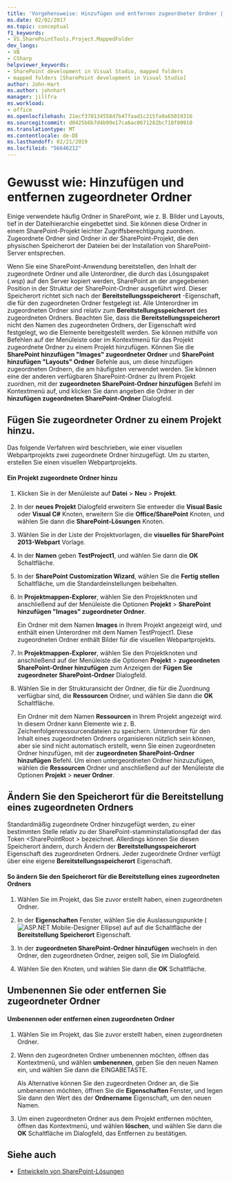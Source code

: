 ```yaml
---
title: 'Vorgehensweise: Hinzufügen und entfernen zugeordneter Ordner | Microsoft-Dokumentation'
ms.date: 02/02/2017
ms.topic: conceptual
f1_keywords:
- VS.SharePointTools.Project.MappedFolder
dev_langs:
- VB
- CSharp
helpviewer_keywords:
- SharePoint development in Visual Studio, mapped folders
- mapped folders [SharePoint development in Visual Studio]
author: John-Hart
ms.author: johnhart
manager: jillfra
ms.workload:
- office
ms.openlocfilehash: 21ecf370134558d7b47faad1c215fa9a65019316
ms.sourcegitcommit: d0425b6b7d4b99e17ca6ac0671282bc718f80910
ms.translationtype: MT
ms.contentlocale: de-DE
ms.lasthandoff: 02/21/2019
ms.locfileid: "56646212"
---
```

# <a name="how-to-add-and-remove-mapped-folders"></a>Gewusst wie: Hinzufügen und entfernen zugeordneter Ordner
  Einige verwendete häufig Ordner in SharePoint, wie z. B. Bilder und Layouts, tief in der Dateihierarchie eingebettet sind. Sie können diese Ordner in einem SharePoint-Projekt leichter Zugriffsberechtigung zuordnen. Zugeordnete Ordner sind Ordner in der SharePoint-Projekt, die den physischen Speicherort der Dateien bei der Installation von SharePoint-Server entsprechen.

 Wenn Sie eine SharePoint-Anwendung bereitstellen, den Inhalt der zugeordnete Ordner und alle Unterordner, die durch das Lösungspaket (.wsp) auf den Server kopiert werden, SharePoint an der angegebenen Position in der Struktur der SharePoint-Ordner ausgeführt wird. Dieser Speicherort richtet sich nach der **Bereitstellungsspeicherort** -Eigenschaft, die für den zugeordneten Ordner festgelegt ist. Alle Unterordner im zugeordneten Ordner sind relativ zum **Bereitstellungsspeicherort** des zugeordneten Ordners. Beachten Sie, dass die **Bereitstellungsspeicherort** nicht den Namen des zugeordneten Ordners, der Eigenschaft wird festgelegt, wo die Elemente bereitgestellt werden.
Sie können mithilfe von Befehlen auf der Menüleiste oder im Kontextmenü für das Projekt zugeordnete Ordner zu einem Projekt hinzufügen. Können Sie die **SharePoint hinzufügen "Images" zugeordneter Ordner** und **SharePoint hinzufügen "Layouts" Ordner** Befehle aus, um diese hinzufügen zugeordneten Ordnern, die am häufigsten verwendet werden. Sie können eine der anderen verfügbaren SharePoint-Ordner zu Ihrem Projekt zuordnen, mit der **zugeordneten SharePoint-Ordner hinzufügen** Befehl im Kontextmenü auf, und klicken Sie dann angeben die Ordner in der **hinzufügen zugeordneten SharePoint-Ordner** Dialogfeld.

## <a name="add-mapped-folders-to-a-project"></a>Fügen Sie zugeordneter Ordner zu einem Projekt hinzu.
 Das folgende Verfahren wird beschrieben, wie einer visuellen Webpartprojekts zwei zugeordnete Ordner hinzugefügt. Um zu starten, erstellen Sie einen visuellen Webpartprojekts.

#### <a name="to-add-mapped-folders-to-a-project"></a>Ein Projekt zugeordnete Ordner hinzu

1.  Klicken Sie in der Menüleiste auf **Datei** > **Neu** > **Projekt**.

2.  In der **neues Projekt** Dialogfeld erweitern Sie entweder die **Visual Basic** oder **Visual C#**  Knoten, erweitern Sie die **Office/SharePoint** Knoten, und wählen Sie dann die **SharePoint-Lösungen** Knoten.

3.  Wählen Sie in der Liste der Projektvorlagen, die **visuelles für SharePoint 2013-Webpart** Vorlage.

4.  In der **Namen** geben **TestProject1**, und wählen Sie dann die **OK** Schaltfläche.

5.  In der **SharePoint Customization Wizard**, wählen Sie die **Fertig stellen** Schaltfläche, um die Standardeinstellungen beibehalten.

6.  In **Projektmappen-Explorer**, wählen Sie den Projektknoten und anschließend auf der Menüleiste die Optionen **Projekt** > **SharePoint hinzufügen "Images" zugeordneter Ordner**.

     Ein Ordner mit dem Namen **Images** in Ihrem Projekt angezeigt wird, und enthält einen Unterordner mit dem Namen TestProject1. Diese zugeordneten Ordner enthält Bilder für die visuellen Webpartprojekts.

7.  In **Projektmappen-Explorer**, wählen Sie den Projektknoten und anschließend auf der Menüleiste die Optionen **Projekt** > **zugeordneten SharePoint-Ordner hinzufügen** zum Anzeigen der  **Fügen Sie zugeordneter SharePoint-Ordner** Dialogfeld.

8.  Wählen Sie in der Strukturansicht der Ordner, die für die Zuordnung verfügbar sind, die **Ressourcen** Ordner, und wählen Sie dann die **OK** Schaltfläche.

     Ein Ordner mit dem Namen **Ressourcen** in Ihrem Projekt angezeigt wird. In diesem Ordner kann Elemente wie z. B. Zeichenfolgenressourcendateien zu speichern. Unterordner für den Inhalt eines zugeordneten Ordners organisieren nützlich sein können, aber sie sind nicht automatisch erstellt, wenn Sie einen zugeordneten Ordner hinzufügen, mit der **zugeordneten SharePoint-Ordner hinzufügen** Befehl. Um einen untergeordneten Ordner hinzuzufügen, wählen die **Ressourcen** Ordner und anschließend auf der Menüleiste die Optionen **Projekt** > **neuer Ordner**.

## <a name="change-the-deployment-location-of-a-mapped-folder"></a>Ändern Sie den Speicherort für die Bereitstellung eines zugeordneten Ordners
 Standardmäßig zugeordnete Ordner hinzugefügt werden, zu einer bestimmten Stelle relativ zu der SharePoint-stamminstallationspfad der das Token \<SharePointRoot > bezeichnet. Allerdings können Sie diesen Speicherort ändern, durch Ändern der **Bereitstellungsspeicherort** Eigenschaft des zugeordneten Ordners. Jeder zugeordnete Ordner verfügt über eine eigene **Bereitstellungsspeicherort** Eigenschaft.

#### <a name="to-change-the-deployment-location-of-a-mapped-folder"></a>So ändern Sie den Speicherort für die Bereitstellung eines zugeordneten Ordners

1.  Wählen Sie im Projekt, das Sie zuvor erstellt haben, einen zugeordneten Ordner.

2.  In der **Eigenschaften** Fenster, wählen Sie die Auslassungspunkte (![ASP.NET Mobile-Designer Ellipse](../sharepoint/media/mwellipsis.gif "ASP.NET Mobile-Designer Ellipse")) auf auf die Schaltfläche der **Bereitstellung Speicherort** Eigenschaft.

3.  In der **zugeordneten SharePoint-Ordner hinzufügen** wechseln in den Ordner, den zugeordneten Ordner, zeigen soll, Sie im Dialogfeld.

4.  Wählen Sie den Knoten, und wählen Sie dann die **OK** Schaltfläche.

## <a name="rename-or-remove-mapped-folders"></a>Umbenennen Sie oder entfernen Sie zugeordneter Ordner

#### <a name="to-rename-or-remove-a-mapped-folder"></a>Umbenennen oder entfernen einen zugeordneten Ordner

1.  Wählen Sie im Projekt, das Sie zuvor erstellt haben, einen zugeordneten Ordner.

2.  Wenn den zugeordneten Ordner umbenennen möchten, öffnen das Kontextmenü, und wählen **umbenennen**, geben Sie den neuen Namen ein, und wählen Sie dann die EINGABETASTE.

     Als Alternative können Sie den zugeordneten Ordner an, die Sie umbenennen möchten, öffnen Sie die **Eigenschaften** Fenster, und legen Sie dann den Wert des der **Ordnername** Eigenschaft, um den neuen Namen.

3.  Um einen zugeordneten Ordner aus dem Projekt entfernen möchten, öffnen das Kontextmenü, und wählen **löschen**, und wählen Sie dann die **OK** Schaltfläche im Dialogfeld, das Entfernen zu bestätigen.

## <a name="see-also"></a>Siehe auch
- [Entwickeln von SharePoint-Lösungen](../sharepoint/developing-sharepoint-solutions.md)
